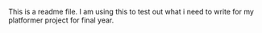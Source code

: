 This is a readme file. I am using this to test out what i need to write for my platformer project for final year.
